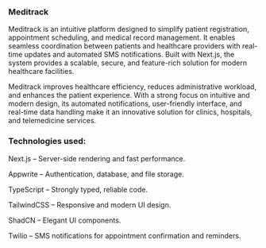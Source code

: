 ### Meditrack
Meditrack is an intuitive platform designed to simplify patient registration, appointment scheduling, and medical record management. It enables seamless coordination between patients and healthcare providers with real-time updates and automated SMS notifications.
Built with Next.js, the system provides a scalable, secure, and feature-rich solution for modern healthcare facilities.

Meditrack improves healthcare efficiency, reduces administrative workload, and enhances the patient experience. With a strong focus on intuitive and modern design, its automated notifications, user-friendly interface, and real-time data handling make it an innovative solution for clinics, hospitals, and telemedicine services.

### Technologies used:
Next.js – Server-side rendering and fast performance.

Appwrite – Authentication, database, and file storage. 

TypeScript – Strongly typed, reliable code.

TailwindCSS – Responsive and modern UI design.

ShadCN – Elegant UI components. 

Twilio – SMS notifications for appointment confirmation and reminders.
